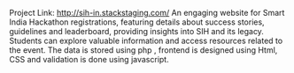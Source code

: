 Project Link: http://sih-in.stackstaging.com/
An engaging website for Smart India Hackathon registrations, featuring details about success stories, guidelines and leaderboard,
providing insights into SIH and its legacy. Students can explore valuable information and access resources related to the event. The data is stored
using php , frontend is designed using Html, CSS and validation is done using javascript.

